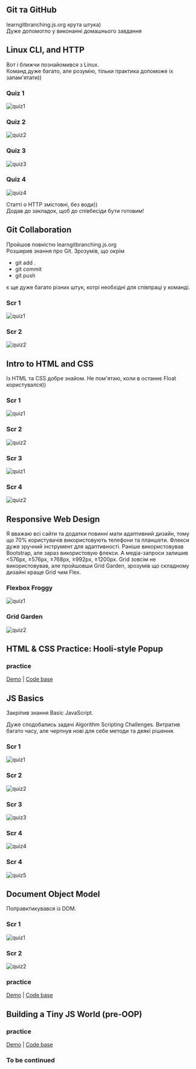 ## Git та GitHub

learngitbranching.js.org крута штука)<br>
Дуже допомогло у виконанні домашнього завдання

## Linux CLI, and HTTP

Вот і ближчи познайомився з Linux.<br> 
Команд дуже багато, але розумію, тільки практика допоможе іх запам'ятати))
### Quiz 1
![quiz1](/task_linux_cli/scr1.png)
### Quiz 2
![quiz2](/task_linux_cli/scr2.png)
### Quiz 3
![quiz3](/task_linux_cli/scr3.png)
### Quiz 4
![quiz4](/task_linux_cli/scr4.png)

Статті о HTTP змістовні, без води))<br>
Додав до закладок, щоб до співбесіди бути готовим!

## Git Collaboration

Пройшов повністю learngitbranching.js.org<br>
Розширив знання про Git. Зрозумів, що окрім<br>
- git add .
- git commit
- git push

є ще дуже багато різних штук, котрі необхідні для співпраці у команді. 

### Scr 1
![quiz1](/task_git_collaboration/scr1.png)
### Scr 2
![quiz2](/task_git_collaboration/scr2.png)

## Intro to HTML and CSS

Із HTML та CSS добре знайом. Не пом'ятаю, коли в останнє Float користувался))

### Scr 1
![quiz1](/task_html_css_intro/scr1.png)
### Scr 2
![quiz2](/task_html_css_intro/scr2.png)
### Scr 3
![quiz1](/task_html_css_intro/scr3.png)
### Scr 4
![quiz2](/task_html_css_intro/scr4.png)

## Responsive Web Design

Я вважаю всі сайти та додатки повинні мати адаптивний дизайн, тому що 70% користувачів використовують телефони та планшети.
Флекси дуже зручний інструмент для адаптивності. 
Раніше використовував Bootstrap, але зараз використовую флекси.
А медіа-запроси залишив <576px, ≥576px, ≥768px, ≥992px, ≥1200px.
Grid зовсім не використовував, але пройшовши Grid Garden, зрозумів що складному дизайні краще Grid чим Flex. 

### Flexbox Froggy
![quiz1](/task_responsive_web_design/scr1.png)
### Grid Garden
![quiz2](/task_responsive_web_design/scr2.png)


## HTML & CSS Practice: Hooli-style Popup

### practice
[Demo](https://kirill8210.github.io/kottans_popup) |
[Code base](https://github.com/kirill8210/kottans_popup)

## JS Basics

Закріпив знання Basic JavaScript.

Дуже сподобались задачі Algorithm Scripting Challenges. Витратив багато часу, але черпнув нові для себе методи та деякі рішення.

### Scr 1
![quiz1](/task_js_basics/scr1.jpg)
### Scr 2
![quiz2](/task_js_basics/scr2.jpg)
### Scr 3
![quiz3](/task_js_basics/scr3.jpg)
### Scr 4
![quiz4](/task_js_basics/scr4.jpg)
### Scr 4
![quiz5](/task_js_basics/scr5.jpg)


## Document Object Model

Поправктикувався із DOM.

### Scr 1
![quiz1](/task_js_dom/scr2.jpg)
### Scr 2
![quiz2](/task_js_dom/scr1.jpg)

### practice
[Demo](https://kirill8210.github.io/kottans_DOM/) |
[Code base](https://github.com/kirill8210/kottans_DOM)


## Building a Tiny JS World (pre-OOP)

### practice
[Demo](https://kirill8210.github.io/a-tiny-JS-world) |
[Code base](https://github.com/kirill8210/a-tiny-JS-world)


### To be continued